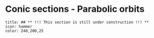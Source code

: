 # Conic sections - Parabolic orbits
```ad-note
title: ## ** !!! This section is still under construction !!! **
icon: hammer
color: 240,200,25
```

<!-- Wakker section 7.1, 7.2 -->